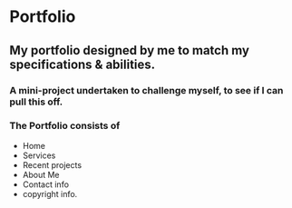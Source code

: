 # Portfolio

## My portfolio designed by me to match my specifications & abilities.

### A mini-project undertaken to challenge myself, to see if I can pull this off.

### The Portfolio consists of
* Home
* Services
* Recent projects
* About Me
* Contact info
* copyright info.